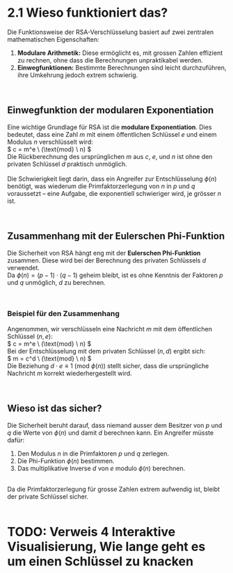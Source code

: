 # 2.1 Wieso funktioniert das?  

Die Funktionsweise der RSA-Verschlüsselung basiert auf zwei zentralen mathematischen Eigenschaften:  
1. **Modulare Arithmetik:** Diese ermöglicht es, mit grossen Zahlen effizient zu rechnen, ohne dass die Berechnungen unpraktikabel werden.  
2. **Einwegfunktionen:** Bestimmte Berechnungen sind leicht durchzuführen, ihre Umkehrung jedoch extrem schwierig.  

<br>

## Einwegfunktion der modularen Exponentiation  

Eine wichtige Grundlage für RSA ist die **modulare Exponentiation**. Dies bedeutet, dass eine Zahl $m$ mit einem öffentlichen Schlüssel $e$ und einem Modulus $n$ verschlüsselt wird:  
$
c = m^e \ (\text{mod} \ n)
$  
Die Rückberechnung des ursprünglichen $m$ aus $c$, $e$, und $n$ ist ohne den privaten Schlüssel $d$ praktisch unmöglich.  
<br>
Die Schwierigkeit liegt darin, dass ein Angreifer zur Entschlüsselung $\phi(n)$ benötigt, was wiederum die Primfaktorzerlegung von $n$ in $p$ und $q$ voraussetzt – eine Aufgabe, die exponentiell schwieriger wird, je grösser $n$ ist.  

<br>

## Zusammenhang mit der Eulerschen Phi-Funktion  

Die Sicherheit von RSA hängt eng mit der **Eulerschen Phi-Funktion** zusammen. Diese wird bei der Berechnung des privaten Schlüssels $d$ verwendet.  
Da $\phi(n) = (p - 1) \cdot (q - 1)$ geheim bleibt, ist es ohne Kenntnis der Faktoren $p$ und $q$ unmöglich, $d$ zu berechnen.  

<br>

### Beispiel für den Zusammenhang  

Angenommen, wir verschlüsseln eine Nachricht $m$ mit dem öffentlichen Schlüssel $(n, e)$:  
$
c = m^e \ (\text{mod} \ n)
$  
Bei der Entschlüsselung mit dem privaten Schlüssel $(n, d)$ ergibt sich:  
$
m = c^d \ (\text{mod} \ n)
$  
Die Beziehung $d \cdot e \equiv 1 \ (\text{mod} \ \phi(n))$ stellt sicher, dass die ursprüngliche Nachricht $m$ korrekt wiederhergestellt wird.  

<br>

## Wieso ist das sicher?  

Die Sicherheit beruht darauf, dass niemand ausser dem Besitzer von $p$ und $q$ die Werte von $\phi(n)$ und damit $d$ berechnen kann. Ein Angreifer müsste dafür:  
1. Den Modulus $n$ in die Primfaktoren $p$ und $q$ zerlegen.  
2. Die Phi-Funktion $\phi(n)$ bestimmen.  
3. Das multiplikative Inverse $d$ von $e$ modulo $\phi(n)$ berechnen.  
<br>
Da die Primfaktorzerlegung für grosse Zahlen extrem aufwendig ist, bleibt der private Schlüssel sicher.  
<br>
<br>

# TODO: Verweis 4 Interaktive Visualisierung, Wie lange geht es um einen Schlüssel zu knacken
